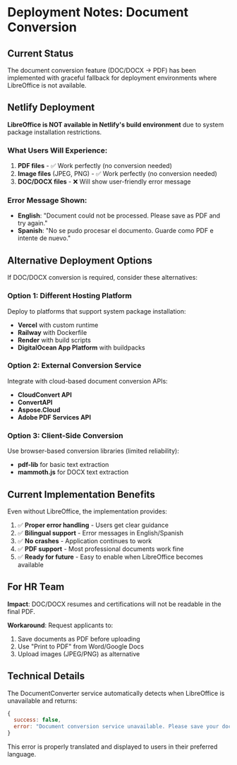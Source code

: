 # Deployment Notes: Document Conversion

## Current Status

The document conversion feature (DOC/DOCX → PDF) has been implemented with graceful fallback for deployment environments where LibreOffice is not available.

## Netlify Deployment

**LibreOffice is NOT available in Netlify's build environment** due to system package installation restrictions.

### What Users Will Experience:

1. **PDF files** - ✅ Work perfectly (no conversion needed)
2. **Image files** (JPEG, PNG) - ✅ Work perfectly (no conversion needed)  
3. **DOC/DOCX files** - ❌ Will show user-friendly error message

### Error Message Shown:
- **English**: "Document could not be processed. Please save as PDF and try again."
- **Spanish**: "No se pudo procesar el documento. Guarde como PDF e intente de nuevo."

## Alternative Deployment Options

If DOC/DOCX conversion is required, consider these alternatives:

### Option 1: Different Hosting Platform
Deploy to platforms that support system package installation:
- **Vercel** with custom runtime
- **Railway** with Dockerfile
- **Render** with build scripts
- **DigitalOcean App Platform** with buildpacks

### Option 2: External Conversion Service
Integrate with cloud-based document conversion APIs:
- **CloudConvert API**
- **ConvertAPI**
- **Aspose.Cloud**
- **Adobe PDF Services API**

### Option 3: Client-Side Conversion
Use browser-based conversion libraries (limited reliability):
- **pdf-lib** for basic text extraction
- **mammoth.js** for DOCX text extraction

## Current Implementation Benefits

Even without LibreOffice, the implementation provides:

1. ✅ **Proper error handling** - Users get clear guidance
2. ✅ **Bilingual support** - Error messages in English/Spanish
3. ✅ **No crashes** - Application continues to work
4. ✅ **PDF support** - Most professional documents work fine
5. ✅ **Ready for future** - Easy to enable when LibreOffice becomes available

## For HR Team

**Impact**: DOC/DOCX resumes and certifications will not be readable in the final PDF.

**Workaround**: Request applicants to:
1. Save documents as PDF before uploading
2. Use "Print to PDF" from Word/Google Docs
3. Upload images (JPEG/PNG) as alternative

## Technical Details

The DocumentConverter service automatically detects when LibreOffice is unavailable and returns:
```javascript
{
  success: false,
  error: "Document conversion service unavailable. Please save your document as PDF and try again."
}
```

This error is properly translated and displayed to users in their preferred language.